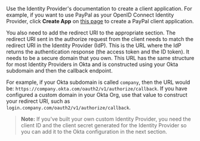 Use the Identity Provider's documentation to create a client application. For example, if you want to use PayPal as your OpenID Connect Identity Provider, click **Create App** on [this page](https://developer.paypal.com/developer/applications/) to create a PayPal client application.

You also need to add the redirect URI to the appropriate section. The redirect URI sent in the authorize request from the client needs to match the redirect URI in the Identity Provider (IdP). This is the URL where the IdP returns the authentication response (the access token and the ID token). It needs to be a secure domain that you own. This URL has the same structure for most Identity Providers in Okta and is constructed using your Okta subdomain and then the callback endpoint.

For example, if your Okta subdomain is called `company`, then the URL would be: `https://company.okta.com/oauth2/v1/authorize/callback`. If you have configured a custom domain in your Okta Org, use that value to construct your redirect URI, such as `login.company.com/oauth2/v1/authorize/callback`.

> **Note:** If you've built your own custom Identity Provider, you need the client ID and the client secret generated for the Identity Provider so you can add it to the Okta configuration in the next section.